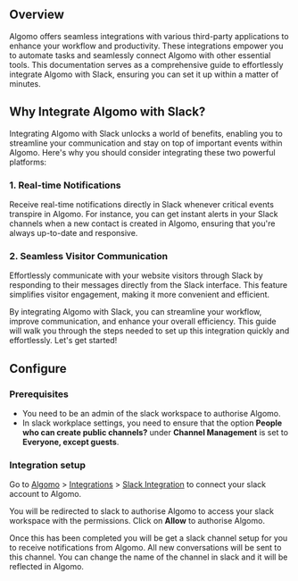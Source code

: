 ## Overview

Algomo offers seamless integrations with various third-party applications to enhance your workflow and productivity. These integrations empower you to automate tasks and seamlessly connect Algomo with other essential tools. This documentation serves as a comprehensive guide to effortlessly integrate Algomo with Slack, ensuring you can set it up within a matter of minutes.

## Why Integrate Algomo with Slack?

Integrating Algomo with Slack unlocks a world of benefits, enabling you to streamline your communication and stay on top of important events within Algomo. Here's why you should consider integrating these two powerful platforms:

### 1. Real-time Notifications

Receive real-time notifications directly in Slack whenever critical events transpire in Algomo. For instance, you can get instant alerts in your Slack channels when a new contact is created in Algomo, ensuring that you're always up-to-date and responsive.

### 2. Seamless Visitor Communication

Effortlessly communicate with your website visitors through Slack by responding to their messages directly from the Slack interface. This feature simplifies visitor engagement, making it more convenient and efficient.

By integrating Algomo with Slack, you can streamline your workflow, improve communication, and enhance your overall efficiency. This guide will walk you through the steps needed to set up this integration quickly and effortlessly. Let's get started!

## Configure

### Prerequisites

- You need to be an admin of the slack workspace to authorise Algomo.
- In slack workplace settings, you need to ensure that the option **People who can create public channels?** under **Channel Management** is set to **Everyone, except guests**.

### Integration setup

Go to [Algomo](https://app.algomo.com) > [Integrations](https://app.algomo.com/integrations) > [Slack Integration](https://app.algomo.com/integrations/slack) to connect your slack account to Algomo.

You will be redirected to slack to authorise Algomo to access your slack workspace with the permissions. Click on **Allow** to authorise Algomo.

Once this has been completed you will be get a slack channel setup for you to receive notifications from Algomo. All new conversations will be sent to this channel. You can change the name of the channel in slack and it will be reflected in Algomo.
